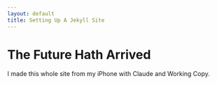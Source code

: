 ```yaml
---
layout: default
title: Setting Up A Jekyll Site
---
```


# The Future Hath Arrived

I made this whole site from my iPhone with Claude and Working Copy. 